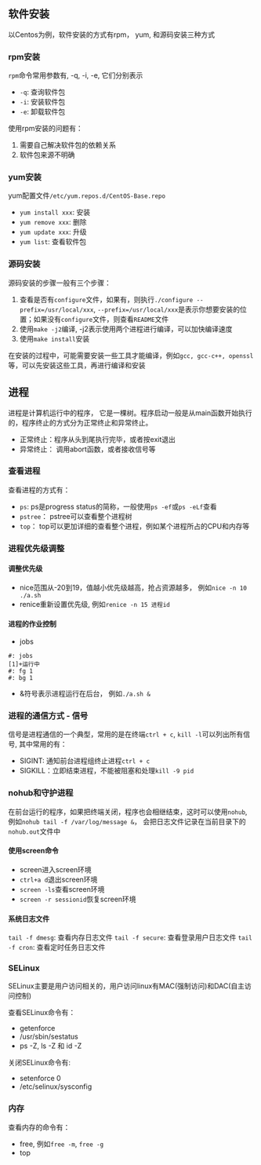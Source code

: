## 软件安装
以Centos为例，软件安装的方式有rpm， yum, 和源码安装三种方式
### rpm安装
`rpm`命令常用参数有, -q, -i, -e, 它们分别表示
- `-q`: 查询软件包
- `-i`: 安装软件包
- `-e`: 卸载软件包    

使用rpm安装的问题有：
1. 需要自己解决软件包的依赖关系
2. 软件包来源不明确
### yum安装
yum配置文件`/etc/yum.repos.d/CentOS-Base.repo`
- `yum install xxx`: 安装
- `yum remove xxx`: 删除
- `yum update xxx`: 升级
- `yum list`: 查看软件包


### 源码安装
源码安装的步骤一般有三个步骤：
1. 查看是否有`configure`文件，如果有，则执行`./configure --prefix=/usr/local/xxx`, `--prefix=/usr/local/xxx`是表示你想要安装的位置；如果没有`configure`文件，则查看`README`文件
2. 使用`make -j2`编译, -j2表示使用两个进程进行编译，可以加快编译速度
3. 使用`make install`安装     

在安装的过程中，可能需要安装一些工具才能编译，例如`gcc, gcc-c++, openssl`等，可以先安装这些工具，再进行编译和安装


## 进程
进程是计算机运行中的程序， 它是一棵树。程序启动一般是从main函数开始执行的，程序终止的方式分为正常终止和异常终止。
- 正常终止：程序从头到尾执行完毕，或者按exit退出
- 异常终止： 调用abort函数，或者接收信号等
### 查看进程
查看进程的方式有：
- `ps`: ps是progress status的简称，一般使用`ps -ef`或`ps -eLf`查看
- `pstree`： pstree可以查看整个进程树
- `top`： top可以更加详细的查看整个进程，例如某个进程所占的CPU和内存等

### 进程优先级调整
#### 调整优先级
- nice范围从-20到19，值越小优先级越高，抢占资源越多， 例如`nice -n 10 ./a.sh`
- renice重新设置优先级, 例如`renice -n 15 进程id`
#### 进程的作业控制
- jobs
```
#: jobs
[1]+运行中
#: fg 1
#: bg 1
```
- &符号表示进程运行在后台， 例如`./a.sh &`

### 进程的通信方式 - 信号
信号是进程通信的一个典型，常用的是在终端`ctrl + c`, `kill -l`可以列出所有信号, 其中常用的有：
- SIGINT: 通知前台进程组终止进程`ctrl + c`
- SIGKILL：立即结束进程，不能被阻塞和处理`kill -9 pid`

### nohub和守护进程
在前台运行的程序，如果把终端关闭，程序也会相继结束，这时可以使用`nohub`, 例如`nohub tail -f /var/log/message &`， 会把日志文件记录在当前目录下的`nohub.out`文件中


#### 使用screen命令
- screen进入screen环境
- `ctrl+a d`退出screen环境
- `screen -ls`查看screen环境
- `screen -r sessionid`恢复screen环境

#### 系统日志文件
`tail -f dmesg`: 查看内存日志文件
`tail -f secure`: 查看登录用户日志文件
`tail -f cron`: 查看定时任务日志文件

### SELinux
SELinux主要是用户访问相关的，用户访问linux有MAC(强制访问)和DAC(自主访问控制)   

查看SELinux命令有：
- getenforce
- /usr/sbin/sestatus
- ps -Z, ls -Z 和 id -Z     

关闭SELinux命令有:
- setenforce 0
- /etc/selinux/sysconfig


### 内存
查看内存的命令有：
- free, 例如`free -m`, `free -g`
- top